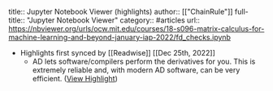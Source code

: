 title:: Jupyter Notebook Viewer (highlights)
author:: [["ChainRule"]]
full-title:: "Jupyter Notebook Viewer"
category:: #articles
url:: https://nbviewer.org/urls/ocw.mit.edu/courses/18-s096-matrix-calculus-for-machine-learning-and-beyond-january-iap-2022/fd_checks.ipynb

- Highlights first synced by [[Readwise]] [[Dec 25th, 2022]]
	- AD lets software/compilers perform the derivatives for you. This is extremely reliable and, with modern AD software, can be very efficient. ([View Highlight](https://read.readwise.io/read/01gn3zkq8031xs28pnjg3zf3d7))